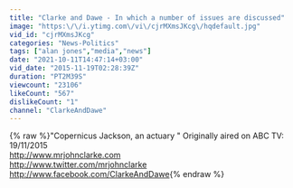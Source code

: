 ```yaml
---
title: "Clarke and Dawe - In which a number of issues are discussed"
image: "https:\/\/i.ytimg.com\/vi\/cjrMXmsJKcg\/hqdefault.jpg"
vid_id: "cjrMXmsJKcg"
categories: "News-Politics"
tags: ["alan jones","media","news"]
date: "2021-10-11T14:47:14+03:00"
vid_date: "2015-11-19T02:28:39Z"
duration: "PT2M39S"
viewcount: "23106"
likeCount: "567"
dislikeCount: "1"
channel: "ClarkeAndDawe"
---
```

{% raw %}&quot;Copernicus Jackson, an actuary &quot; Originally aired on ABC TV: 19/11/2015<br /><a rel="nofollow" target="blank" href="http://www.mrjohnclarke.com">http://www.mrjohnclarke.com</a><br /><a rel="nofollow" target="blank" href="http://www.twitter.com/mrjohnclarke">http://www.twitter.com/mrjohnclarke</a><br /><a rel="nofollow" target="blank" href="http://www.facebook.com/ClarkeAndDawe">http://www.facebook.com/ClarkeAndDawe</a>{% endraw %}
